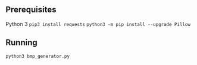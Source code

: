 ## Prerequisites

Python 3
`pip3 install requests`
`python3 -m pip install --upgrade Pillow`

## Running

`python3 bmp_generator.py`